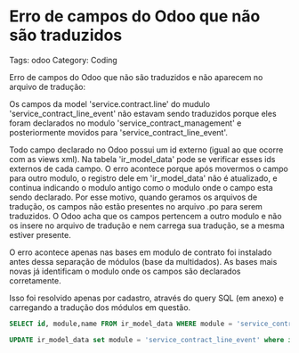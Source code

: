 # Erro de campos do Odoo que não são traduzidos

Tags: odoo
Category: Coding

Erro de campos do Odoo que não são traduzidos e não aparecem no arquivo de tradução:

Os campos da model 'service.contract.line' do mudulo 'service_contract_line_event' não estavam sendo traduzidos porque eles foram declarados no modulo 'service_contract_management' e posteriormente movidos para 'service_contract_line_event'.

Todo campo declarado no Odoo possui um id externo (igual ao que ocorre com as views xml). Na tabela 'ir_model_data' pode se verificar esses ids externos de cada campo. O erro acontece porque após movermos o campo para outro modulo, o registro dele em 'ir_model_data' não é atualizado, e continua indicando o modulo antigo como o modulo onde o campo esta sendo declarado. Por esse motivo, quando geramos os arquivos de tradução, os campos não estão presentes no arquivo .po para serem traduzidos. O Odoo acha que os campos pertencem a outro modulo e não os insere no arquivo de tradução e nem carrega sua tradução, se a mesma estiver presente.

O erro acontece apenas nas bases em modulo de contrato foi instalado antes dessa separação de módulos (base da multidados). As bases mais novas já identificam o modulo onde os campos são declarados corretamente.

Isso foi resolvido apenas por cadastro, através do query SQL (em anexo) e carregando a tradução dos módulos em questão.

```sql
SELECT id, module,name FROM ir_model_data WHERE module = 'service_contract_management' and res_id in (SELECT id from ir_model_fields where model_id in (SELECT id from ir_model where name = 'service.contract.line'))

UPDATE ir_model_data set module = 'service_contract_line_event' where id in (SELECT id FROM ir_model_data WHERE module = 'service_contract_management' and res_id in (SELECT id from ir_model_fields where model_id in (SELECT id from ir_model where name = 'service.contract.line')))

```